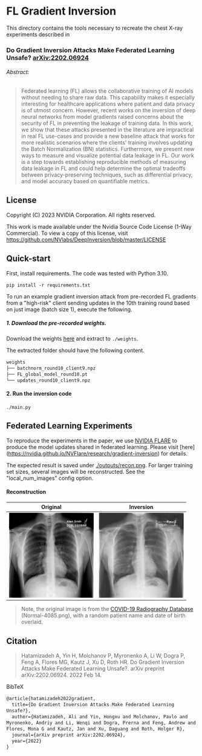 # FL Gradient Inversion

This directory contains the tools necessary to recreate the chest X-ray 
experiments described in 


### Do Gradient Inversion Attacks Make Federated Learning Unsafe? [arXiv:2202.06924](https://arxiv.org/abs/2202.06924)

###### Abstract:

> Federated learning (FL) allows the collaborative training of AI models without needing to share raw data. This capability makes it especially interesting for healthcare applications where patient and data privacy is of utmost concern. However, recent works on the inversion of deep neural networks from model gradients raised concerns about the security of FL in preventing the leakage of training data. In this work, we show that these attacks presented in the literature are impractical in real FL use-cases and provide a new baseline attack that works for more realistic scenarios where the clients' training involves updating the Batch Normalization (BN) statistics. Furthermore, we present new ways to measure and visualize potential data leakage in FL. Our work is a step towards establishing reproducible methods of measuring data leakage in FL and could help determine the optimal tradeoffs between privacy-preserving techniques, such as differential privacy, and model accuracy based on quantifiable metrics.

## License

Copyright (C) 2023 NVIDIA Corporation. All rights reserved.

This work is made available under the Nvidia Source Code License (1-Way Commercial). To view a copy of this license, visit https://github.com/NVlabs/DeepInversion/blob/master/LICENSE

## Quick-start

First, install requirements. The code was tested with Python 3.10.
```setup
pip install -r requirements.txt
```

To run an example gradient inversion attack from pre-recorded FL gradients 
from a "high-risk" client sending updates in the 10th training round based on 
just image (batch size 1), execute the following.

##### 1. Download the pre-recorded weights.

Download the weights [here](https://drive.google.com/file/d/1o6aZy2oBSD7ayPgkHfZ41lzANhldTVyr/view?usp=share_link)
and extract to `./weights`.

The extracted folder should have the following content.
```
weights
├── batchnorm_round10_client9.npz
├── FL_global_model_round10.pt
└── updates_round10_client9.npz
```

#### 2. Run the inversion code
```
./main.py 
```


## Federated Learning Experiments

To reproduce the experiments in the paper, we use [NVIDIA FLARE](https://github.com/NVIDIA/NVFlare) to produce 
the model updates shared in federated learning. Please visit [here]
(https://nvidia.github.io/NVFlare/research/gradient-inversion) for 
details. 

The expected result is saved under [./outputs/recon.png](./outputs/recon.png). For larger 
training set sizes, several images will be reconstructed. See the 
"local_num_images" config option.

#### Reconstruction

| Original        | Inversion        |
|-----------------|------------------|
| ![](./orig.png) | ![](./recon.png) |

> Note, the original image is from the [COVID-19 Radiography Database](https://www.kaggle.com/tawsifurrahman/covid19-radiography-database) (Normal-4085.png), 
> with a random patient name and date of birth overlaid.

## Citation

> Hatamizadeh A, Yin H, Molchanov P, Myronenko A, Li W, Dogra P, Feng A, Flores MG, Kautz J, Xu D, Roth HR. Do Gradient Inversion Attacks Make Federated Learning Unsafe?. arXiv preprint arXiv:2202.06924. 2022 Feb 14.

BibTeX
```
@article{hatamizadeh2022gradient,
  title={Do Gradient Inversion Attacks Make Federated Learning Unsafe?},
  author={Hatamizadeh, Ali and Yin, Hongxu and Molchanov, Pavlo and Myronenko, Andriy and Li, Wenqi and Dogra, Prerna and Feng, Andrew and Flores, Mona G and Kautz, Jan and Xu, Daguang and Roth, Holger R},
  journal={arXiv preprint arXiv:2202.06924},
  year={2022}
}
```
